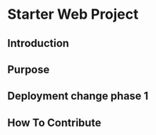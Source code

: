 # Starter Web Project

## Introduction

## Purpose

## Deployment change phase 1

## How To Contribute